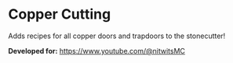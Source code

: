 # Copper Cutting
Adds recipes for all copper doors and trapdoors to the stonecutter!

**Developed for:**
https://www.youtube.com/@nitwitsMC
